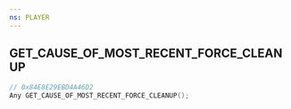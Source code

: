 ```yaml
---
ns: PLAYER
---
```

## GET_CAUSE_OF_MOST_RECENT_FORCE_CLEANUP

```c
// 0x84E8E29EBD4A46D2
Any GET_CAUSE_OF_MOST_RECENT_FORCE_CLEANUP();
```

